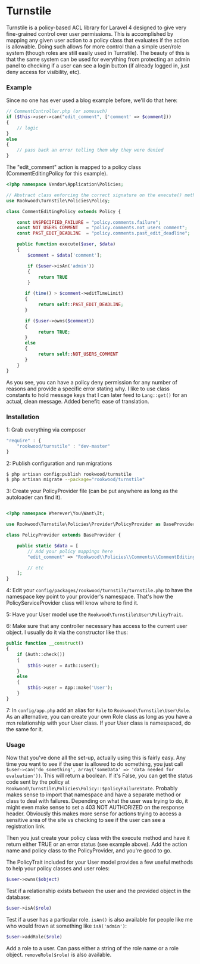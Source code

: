 # Turnstile
Turnstile is a policy-based ACL library for Laravel 4 designed to give very fine-grained control over user permissions.  This is accomplished by mapping any given user action to a policy class that evaluates if the action is allowable.  Doing such allows for more control than a simple user/role system (though roles are still easily used in Turnstile). The beauty of this is that the same system can be used for everything from protecting an admin panel to checking if a user can see a login button (if already logged in, just deny access for visibility, etc).

### Example
Since no one has ever used a blog example before, we'll do that here:

````php
// CommentController.php (or somesuch)
if ($this->user->can("edit_comment", ['comment' => $comment]))
{
    // logic
}
else
{
    // pass back an error telling them why they were denied
}
````

The "edit_comment" action is mapped to a policy class (CommentEditingPolicy for this example).

````php
<?php namespace Vendor\Application\Policies;

// Abstract class enforcing the correct signature on the execute() method
use Rookwood\Turnstile\Policies\Policy;

class CommentEditingPolicy extends Policy {

    const UNSPECIFIED_FAILURE = "policy.comments.failure";
    const NOT_USERS_COMMENT   = "policy.comments.not_users_comment";
    const PAST_EDIT_DEADLINE  = "policy.comments.past_edit_deadline";

    public function execute($user, $data)
    {
        $comment = $data['comment'];

        if ($user->isAn('admin'))
        {
            return TRUE
        }

       if (time() > $comment->editTimeLimit)
       {
            return self::PAST_EDIT_DEADLINE;
       }

       if ($user->owns($comment))
       {
            return TRUE;
       }
       else
       {
            return self::NOT_USERS_COMMENT
       }
    }
}
````

As you see, you can have a policy deny permission for any number of reasons and provide a specific error stating why. I like to use class constants to hold message keys that I can later feed to `Lang::get()` for an actual, clean message.  Added benefit: ease of translation.

### Installation
1: Grab everything via composer

````js
"require" : {
    "rookwood/turnstile" : "dev-master"
}
````

2: Publish configuration and run migrations

````bash
$ php artisan config:publish rookwood/turnstile
$ php artisan migrate --package="rookwood/turnstile"
````

3: Create your PolicyProvider file (can be put anywhere as long as the autoloader can find it).

````php

<?php namespace Wherever\You\Want\It;

use Rookwood\Turnstile\Policies\Provider\PolicyProvider as BaseProvider;

class PolicyProvider extends BaseProvider {

    public static $data = [
        // Add your policy mappings here
        "edit_comment" => "Rookwood\\Policies\\Comments\\CommentEditingPolicy",

        // etc
    ];
}
````

4: Edit your `config/packages/rookwood/turnstile/turnstile.php` to have the namespace key point to your provider's namespace. That's how the PolicyServiceProvider class will know where to find it.

5: Have your User model use the `Rookwood\Turnstile\User\PolicyTrait`.

6: Make sure that any controller necessary has access to the current user object.  I usually do it via the constructor like thus:

````php
public function __construct()
{
    if (Auth::check())
    {
        $this->user = Auth::user();
    }
    else
    {
        $this->user = App::make('User');
    }
}
````

7: In `config/app.php` add an alias for `Role` to `Rookwood\Turnstile\User\Role`. As an alternative, you can create your own Role class as long as you have a m:n relationship with your User class. If your User class is namespaced, do the same for it.

### Usage
Now that you've done all the set-up, actually using this is fairly easy. Any time you want to see if the user is allowed to do something, you just call `$user->can('do_something', array('someData' => 'data needed for evaluation'))`.  This will return a boolean.  If it's False, you can get the status code sent by the policy at `Rookwood\Turnstile\Policies\Policy::$policyFailureState`.  Probably makes sense to import that namespace and have a separate method or class to deal with failures.  Depending on what the user was trying to do, it might even make sense to set a 403 NOT AUTHORIZED on the response header.  Obviously this makes more sense for actions trying to access a sensitive area of the site vs checking to see if the user can see a registration link.

Then you just create your policy class with the execute method and have it return either TRUE or an error status (see example above).  Add the action name and policy class to the PolicyProvider, and you're good to go.

The PolicyTrait included for your User model provides a few useful methods to help your policy classes and user roles:

````php
$user->owns($object)
````
Test if a relationship exists between the user and the provided object in the database:

````php
$user->isA($role)
````
Test if a user has a particular role.  `isAn()` is also available for people like me who would frown at something like `isA('admin')`:

````php
$user->addRole($role)
````
Add a role to a user. Can pass either a string of the role name or a role object. `removeRole($role)` is also available.
